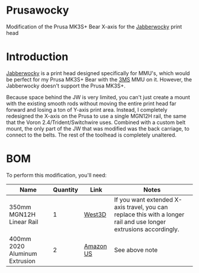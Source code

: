 # Prusawocky

Modification of the Prusa MK3S+ Bear X-axis for the [Jabberwocky](https://github.com/kinematicdigit/Jabberwocky) print head

# Introduction

[Jabberwocky](https://github.com/kinematicdigit/Jabberwocky) is a print head designed specifically for MMU's, which would be perfect for my Prusa MK3S+ Bear with the [3MS](https://3ms.3dcoded.xyz/) MMU on it. However, the Jabberwocky doesn't support the Prusa MK3S+. 

Because space behind the JW is very limited, you can't just create a mount with the existing smooth rods without moving the entire print head far forward and losing a ton of Y-axis print area. Instead, I completely redesigned the X-axis on the Prusa to use a single MGN12H rail, the same that the Voron 2.4/Trident/Switchwire uses. Combined with a custom belt mount, the only part of the JW that was modified was the back carriage, to connect to the belts. The rest of the toolhead is completely unaltered.

# BOM

To perform this modification, you'll need:

| Name | Quantity | Link | Notes |
| - | - | - | - |
| 350mm MGN12H Linear Rail | 1 | [West3D](https://west3d.com/products/west3d-printing-mgn12h-1r-300-350-400-linear-rails-with-carriages?variant=42640666493140) | If you want extended X-axis travel, you can replace this with a longer rail and use longer extrusions accordingly. |
| 400mm 2020 Aluminum Extrusion | 2 | [Amazon US](https://a.co/d/5yjxLva) | See above note |
